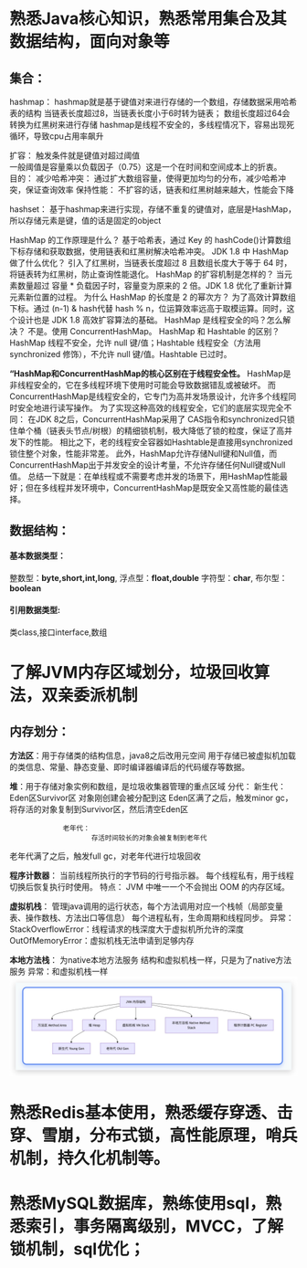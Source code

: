 # 熟悉Java核心知识，熟悉常用集合及其数据结构，面向对象等
## 集合：
hashmap：
hashmap就是基于键值对来进行存储的一个数组，存储数据采用哈希表的结构 
当链表长度超过8，当链表长度小于6时转为链表；
数组长度超过64会转换为红黑树来进行存储
hashmap是线程不安全的，多线程情况下，容易出现死循环，导致cpu占用率飙升

扩容： 
触发条件就是键值对超过阈值    
一般阈值是容量乘以负载因子（0.75）这是一个在时间和空间成本上的折衷。                 
目的：
减少哈希冲突：
通过扩大数组容量，使得更加均匀的分布，减少哈希冲突，保证查询效率
保持性能：
不扩容的话，链表和红黑树越来越大，性能会下降


hashset：
基于hashmap来进行实现，存储不重复的键值对，底层是HashMap，
所以存储元素是键，值的话是固定的object

HashMap 的工作原理是什么？
基于哈希表，通过 Key 的 hashCode()计算数组下标存储和获取数据，使用链表和红黑树解决哈希冲突。
JDK 1.8 中 HashMap 做了什么优化？
引入了红黑树，当链表长度超过 8 且数组长度大于等于 64 时，将链表转为红黑树，防止查询性能退化。
HashMap 的扩容机制是怎样的？
当元素数量超过 容量 * 负载因子时，容量变为原来的 2 倍。JDK 1.8 优化了重新计算元素新位置的过程。
为什么 HashMap 的长度是 2 的幂次方？
为了高效计算数组下标。通过 (n-1) & hash代替 hash % n，位运算效率远高于取模运算。同时，这个设计也是 JDK 1.8 高效扩容算法的基础。
HashMap 是线程安全的吗？怎么解决？
不是。使用 ConcurrentHashMap。
HashMap 和 Hashtable 的区别？
HashMap 线程不安全，允许 null 键/值；Hashtable 线程安全（方法用 synchronized 修饰），不允许 null 键/值。Hashtable 已过时。

**“HashMap和ConcurrentHashMap的核心区别在于线程安全性。**
HashMap是非线程安全的，它在多线程环境下使用时可能会导致数据错乱或被破坏。
而ConcurrentHashMap是线程安全的，它专门为高并发场景设计，允许多个线程同时安全地进行读写操作。
为了实现这种高效的线程安全，它们的底层实现完全不同：
在JDK 8之后，ConcurrentHashMap采用了 CAS指令和synchronized只锁住单个桶（链表头节点/树根）的精细锁机制，极大降低了锁的粒度，保证了高并发下的性能。
相比之下，老的线程安全容器如Hashtable是直接用synchronized锁住整个对象，性能非常差。
此外，HashMap允许存储Null键和Null值，而ConcurrentHashMap出于并发安全的设计考量，不允许存储任何Null键或Null值。
总结一下就是：在单线程或不需要考虑并发的场景下，用HashMap性能最好；但在多线程并发环境中，ConcurrentHashMap是既安全又高性能的最佳选择。



## 数据结构：
#### 基本数据类型：
整数型：**byte,short,int,long**,
浮点型：**float,double**
字符型：**char**,
布尔型：**boolean**

#### 引用数据类型:
类class,接口interface,数组


                              





# 了解JVM内存区域划分，垃圾回收算法，双亲委派机制
## 内存划分：
**方法区**：用于存储类的结构信息，java8之后改用元空间
用于存储已被虚拟机加载的类信息、常量、静态变量、即时编译器编译后的代码缓存等数据。


**堆**：用于存储对象实例和数组，是垃圾收集器管理的重点区域
分代：
新生代：
Eden区Survivor区
对象刚创建会被分配到这
Eden区满了之后，触发minor gc，将存活的对象复制到Survivor区，然后清空Eden区


                 老年代：
                        存活时间较长的对象会被复制到老年代
老年代满了之后，触发full gc，对老年代进行垃圾回收

**程序计数器**：
当前线程所执行的字节码的行号指示器。
每个线程私有，用于线程切换后恢复执行时使用。
特点： JVM 中唯一一个不会抛出 OOM 的内存区域。


**虚拟机栈**：
管理java调用的运行状态，每个方法调用对应一个栈帧（局部变量表、操作数栈、方法出口等信息）
每个进程私有，生命周期和线程同步。
异常：
StackOverflowError：线程请求的栈深度大于虚拟机所允许的深度
OutOfMemoryError：虚拟机栈无法申请到足够内存

**本地方法栈**：
为native本地方法服务
结构和虚拟机栈一样，只是为了native方法服务
异常：和虚拟机栈一样
![img_13.png](img_13.png)




# 熟悉Redis基本使用，熟悉缓存穿透、击穿、雪崩，分布式锁，高性能原理，哨兵机制，持久化机制等。



# 熟悉MySQL数据库，熟练使用sql，熟悉索引，事务隔离级别，MVCC，了解锁机制，sql优化；


